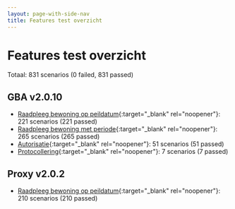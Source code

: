 ```yaml
---
layout: page-with-side-nav
title: Features test overzicht
---
```

# Features test overzicht

Totaal: 831 scenarios (0 failed, 831 passed)

## GBA v2.0.10

- [Raadpleeg bewoning op peildatum](./test-report-raadpleeg-bewoning-op-peildatum-gba.html){:target="_blank" rel="noopener"}: 221 scenarios (221 passed)
- [Raadpleeg bewoning met periode](./test-report-raadpleeg-bewoning-met-periode-gba.html){:target="_blank" rel="noopener"}: 265 scenarios (265 passed)
- [Autorisatie](./test-report-autorisatie-gba.html){:target="_blank" rel="noopener"}: 51 scenarios (51 passed)
- [Protocollering](./test-report-protocollering-gba.html){:target="_blank" rel="noopener"}: 7 scenarios (7 passed)


## Proxy v2.0.2

- [Raadpleeg bewoning op peildatum](./test-report-raadpleeg-bewoning-op-peildatum.html){:target="_blank" rel="noopener"}: 210 scenarios (210 passed)
